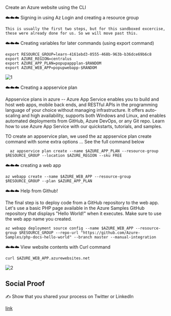 Create an Azure website using the CLI 

☁️☁️☁️ Signing in using Az Login and creating a resource group 

    This is usually the first two steps, but for this sandboxed excercise, these were already done for us. So we will move past this. 
    
    
☁️☁️☁️ Creating variables for later commands (using export command)

    export RESOURCE_GROUP=learn-4161ebd3-0555-468b-963b-b36dce69b6c8
    export AZURE_REGION=centralus
    export AZURE_APP_PLAN=popupappplan-$RANDOM
    export AZURE_WEB_APP=popupwebapp-$RANDOM
    
    
  ![1](https://user-images.githubusercontent.com/102994059/217664392-b76896c6-1975-40ea-a437-c47a83756ba2.jpg)

    
☁️☁️☁️ Creating a appservice plan 

Appservice plans in azure -- Azure App Service enables you to build and host web apps, mobile back ends, and RESTful APIs in the programming language of your choice without managing infrastructure. It offers auto-scaling and high availability, supports both Windows and Linux, and enables automated deployments from GitHub, Azure DevOps, or any Git repo. Learn how to use Azure App Service with our quickstarts, tutorials, and samples.


   TO create an appservice plan, we used the az appservice plan create command with some extra options ... See the full command below
      
      az appservice plan create --name $AZURE_APP_PLAN --resource-group $RESOURCE_GROUP --location $AZURE_REGION --sku FREE
      
      
☁️☁️☁️ creating a web app 

    az webapp create --name $AZURE_WEB_APP --resource-group $RESOURCE_GROUP --plan $AZURE_APP_PLAN
    
    
☁️☁️☁️ Help from Github!

The final step is to deploy code from a GitHub repository to the web app. Let's use a basic PHP page available in the Azure Samples GitHub repository that displays "Hello World!" when it executes. Make sure to use the web app name you created.


    az webapp deployment source config --name $AZURE_WEB_APP --resource-group $RESOURCE_GROUP --repo-url "https://github.com/Azure-Samples/php-docs-hello-world" --branch master --manual-integration
    
    
☁️☁️☁️ View website contents with Curl command 

    curl $AZURE_WEB_APP.azurewebsites.net


![2](https://user-images.githubusercontent.com/102994059/217664407-d5553dde-181e-4c16-957a-d8f05256f916.jpg)

## Social Proof

✍️ Show that you shared your process on Twitter or LinkedIn

[link](link)
